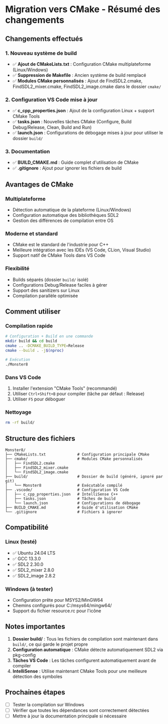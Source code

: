 # Migration vers CMake - Résumé des changements

## Changements effectués

### 1. Nouveau système de build
- ✅ **Ajout de CMakeLists.txt** : Configuration CMake multiplateforme (Linux/Windows)
- ✅ **Suppression de Makefile** : Ancien système de build remplacé
- ✅ **Modules CMake personnalisés** : Ajout de FindSDL2.cmake, FindSDL2_mixer.cmake, FindSDL2_image.cmake dans le dossier `cmake/`

### 2. Configuration VS Code mise à jour
- ✅ **c_cpp_properties.json** : Ajout de la configuration Linux + support CMake Tools
- ✅ **tasks.json** : Nouvelles tâches CMake (Configure, Build Debug/Release, Clean, Build and Run)
- ✅ **launch.json** : Configurations de débogage mises à jour pour utiliser le dossier `build/`

### 3. Documentation
- ✅ **BUILD_CMAKE.md** : Guide complet d'utilisation de CMake
- ✅ **.gitignore** : Ajout pour ignorer les fichiers de build

## Avantages de CMake

### Multiplateforme
- Détection automatique de la plateforme (Linux/Windows)
- Configuration automatique des bibliothèques SDL2
- Gestion des différences de compilation entre OS

### Moderne et standard
- CMake est le standard de l'industrie pour C++
- Meilleure intégration avec les IDEs (VS Code, CLion, Visual Studio)
- Support natif de CMake Tools dans VS Code

### Flexibilité
- Builds séparés (dossier `build/` isolé)
- Configurations Debug/Release faciles à gérer
- Support des sanitizers sur Linux
- Compilation parallèle optimisée

## Comment utiliser

### Compilation rapide
```bash
# Configuration + Build en une commande
mkdir build && cd build
cmake .. -DCMAKE_BUILD_TYPE=Release
cmake --build . -j$(nproc)

# Exécution
./Monster8
```

### Dans VS Code
1. Installer l'extension "CMake Tools" (recommandé)
2. Utiliser `Ctrl+Shift+B` pour compiler (tâche par défaut : Release)
3. Utiliser `F5` pour déboguer

### Nettoyage
```bash
rm -rf build/
```

## Structure des fichiers

```
Monster8/
├── CMakeLists.txt              # Configuration principale CMake
├── cmake/                      # Modules CMake personnalisés
│   ├── FindSDL2.cmake
│   ├── FindSDL2_mixer.cmake
│   └── FindSDL2_image.cmake
├── build/                      # Dossier de build (généré, ignoré par git)
│   └── Monster8                # Exécutable compilé
├── .vscode/                    # Configuration VS Code
│   ├── c_cpp_properties.json   # IntelliSense C++
│   ├── tasks.json              # Tâches de build
│   └── launch.json             # Configurations de débogage
├── BUILD_CMAKE.md              # Guide d'utilisation CMake
└── .gitignore                  # Fichiers à ignorer

```

## Compatibilité

### Linux (testé)
- ✅ Ubuntu 24.04 LTS
- ✅ GCC 13.3.0
- ✅ SDL2 2.30.0
- ✅ SDL2_mixer 2.8.0
- ✅ SDL2_image 2.8.2

### Windows (à tester)
- Configuration prête pour MSYS2/MinGW64
- Chemins configurés pour C:/msys64/mingw64/
- Support du fichier resource.rc pour l'icône

## Notes importantes

1. **Dossier build/** : Tous les fichiers de compilation sont maintenant dans `build/`, ce qui garde le projet propre
2. **Configuration automatique** : CMake détecte automatiquement SDL2 via pkg-config
3. **Tâches VS Code** : Les tâches configurent automatiquement avant de compiler
4. **IntelliSense** : Utilise maintenant CMake Tools pour une meilleure détection des symboles

## Prochaines étapes

- [ ] Tester la compilation sur Windows
- [ ] Vérifier que toutes les dépendances sont correctement détectées
- [ ] Mettre à jour la documentation principale si nécessaire